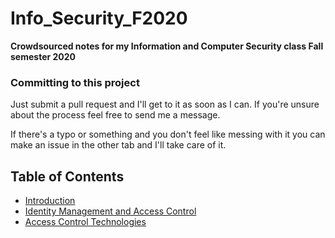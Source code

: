 # Info_Security_F2020
**Crowdsourced notes for my Information and Computer Security class Fall semester 2020**

### Committing to this project

Just submit a pull request and I'll get to it as soon as I can. If you're unsure about the process feel free to send me a message.

If there's a typo or something and you don't feel like messing with it you can make an issue in the other tab and I'll take care of it.

## Table of Contents

- [Introduction](Notes/intro.md)
- [Identity Management and Access Control](/Notes/IdentityMgmt.md)
- [Access Control Technologies](/Notes/accessctrltech.md)
